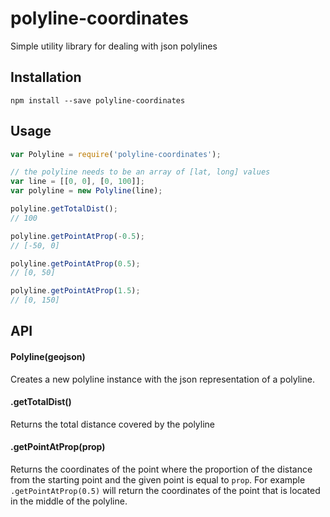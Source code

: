 # polyline-coordinates
Simple utility library for dealing with json polylines

## Installation
```npm install --save polyline-coordinates```

## Usage
```js
var Polyline = require('polyline-coordinates');

// the polyline needs to be an array of [lat, long] values
var line = [[0, 0], [0, 100]];
var polyline = new Polyline(line);

polyline.getTotalDist();
// 100

polyline.getPointAtProp(-0.5);
// [-50, 0]

polyline.getPointAtProp(0.5);
// [0, 50]

polyline.getPointAtProp(1.5);
// [0, 150]
```

## API
#### Polyline(geojson)
Creates a new polyline instance with the json representation of a polyline.

#### .getTotalDist()
Returns the total distance covered by the polyline

#### .getPointAtProp(prop)
Returns the coordinates of the point where the proportion of 
the distance from the starting point and the given point is equal to `prop`.
For example `.getPointAtProp(0.5)` will return the coordinates of the point
that is located in the middle of the polyline.
